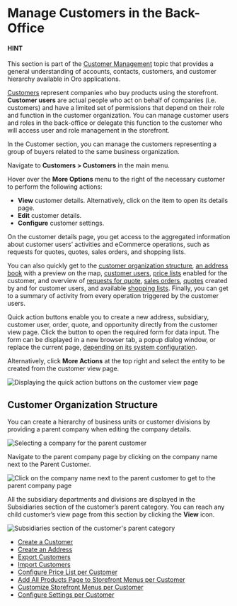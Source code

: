 <a id="user-guide-customers"></a>

# Manage Customers in the Back-Office

#### HINT
This section is part of the [Customer Management](../../../concept-guides/customers-sales/customers/index.md#concept-guide-customers) topic that provides a general understanding of accounts, contacts, customers, and customer hierarchy available in Oro applications.

[Customers](../../../glossary.md#term-Customer) represent companies who buy products using the storefront. **Customer users** are actual people who act on behalf of companies (i.e. customers) and have a limited set of permissions that depend on their role and function in the customer organization. You can manage customer users and roles in the back-office or delegate this function to the customer who will access user and role management in the storefront.

In the Customer section, you can manage the customers representing a group of buyers related to the same business organization.

Navigate to **Customers > Customers** in the main menu.

Hover over the <i class="fa fa-ellipsis-h fa-lg" aria-hidden="true"></i> **More Options** menu to the right of the necessary customer to perform the following actions:

* <i class="fa fa-eye fa-lg" aria-hidden="true"></i> **View** customer details. Alternatively, click on the item to open its details page.
* <i class="fa fa-edit fa-lg" aria-hidden="true"></i> **Edit** customer details.
* <i class="fas fa-cog" aria-hidden="true"></i> **Configure** customer settings.

On the customer details page, you get access to the aggregated information about customer users’ activities and eCommerce operations, such as requests for quotes, quotes, sales orders, and shopping lists.

You can also quickly get to the [customer organization structure](#user-guide-customers-customers-organize), [an address book](address-book.md#user-guide-getting-started-address-book) with a preview on the map, [customer users](../customer-users/index.md#user-guide-customers-customer-users), [price lists](../customer-groups/index.md#user-guide-customers-customer-groups-pricelist) enabled for the customer, and overview of [requests for quote](../../sales/rfq/index.md#user-guide-sales-requests-for-quote), [sales orders](../../sales/orders/index.md#user-guide-sales-orders), [quotes](../../sales/quotes/index.md#user-guide-sales-quotes) created by and for customer users, and available [shopping lists](../../sales/shopping-lists/index.md#user-guide-sales-shopping-lists). Finally, you can get to a summary of activity from every operation triggered by the customer users.

Quick action buttons enable you to create a new address, subsidiary, customer user, order, quote, and opportunity directly from the customer view page. Click the button to open the required form for data input. The form can be displayed in a new browser tab, a popup dialog window, or replace the current page, [depending on its system configuration](../../system/configuration/system/general-setup/display.md#doc-configuration-display-settings-quick-actions).

Alternatively, click **More Actions** at the top right and select the entity to be created from the customer view page.

![Displaying the quick action buttons on the customer view page](user/img/customers/customers/quick-buttons-customer.png)

<a id="user-guide-customers-customers-organize"></a>

## Customer Organization Structure

You can create a hierarchy of business units or customer divisions by providing a parent company when editing the company details.

![Selecting a company for the parent customer](user/img/customers/customers/CustomersCreateParent_cust.png)

Navigate to the parent company page by clicking on the company name next to the Parent Customer.

![Click on the company name next to the parent customer to get to the parent company page](user/img/customers/customers/CustomersViewParent_cust.png)

All the subsidiary departments and divisions are displayed in the Subsidiaries section of the customer’s parent category. You can reach any child customer’s view page from this section by clicking the <i class="fa fa-eye fa-lg" aria-hidden="true"></i> **View** icon.

![Subsidiaries section of the customer's parent category](user/img/customers/customers/subsidiaries.png)

* [Create a Customer](create.md)
* [Create an Address](address-book.md)
* [Export Customers](export.md)
* [Import Customers](import.md)
* [Configure Price List per Customer](customer-price-lists.md)
* [Add All Products Page to Storefront Menus per Customer](customer-all-products-menus.md)
* [Customize Storefront Menus per Customer](customer-frontend-menus.md)
* [Configure Settings per Customer](customer-configuration/index.md)

<!-- fa-bars = fa-navicon -->
<!-- Ic Tiles is used as Set As Default in saved views, and as tiles in display layout options -->
<!-- IcPencil refers to Rename in Commerce and Inline Editing in CRM -->
<!-- Check mark in the square. -->
<!-- SortDesc is also used as drop-down arrow -->
<!-- A -->
<!-- B -->
<!-- C -->
<!-- D -->
<!-- E -->
<!-- F -->
<!-- G -->
<!-- H -->
<!-- I -->
<!-- L -->
<!-- M -->
<!-- P -->
<!-- R -->
<!-- S -->
<!-- T -->
<!-- U -->
<!-- Z -->
